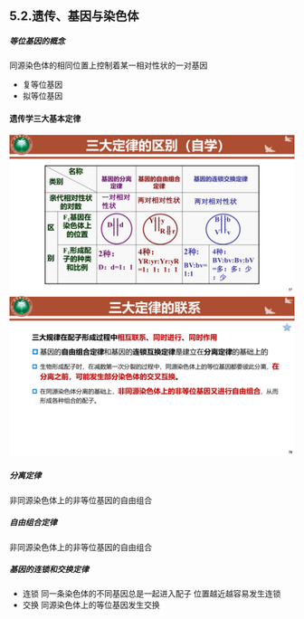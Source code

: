 ## 5.2.遗传、基因与染色体
##### 等位基因的概念
同源染色体的相同位置上控制着某一相对性状的一对基因
- 复等位基因
- 拟等位基因
#### 遗传学三大基本定律
![alt text](image-11.png)
![alt text](image-12.png)
##### 分离定律
非同源染色体上的非等位基因的自由组合
##### 自由组合定律
非同源染色体上的非等位基因的自由组合
##### 基因的连锁和交换定律
- 连锁
	同一条染色体的不同基因总是一起进入配子
		位置越近越容易发生连锁
- 交换
	同源染色体上的等位基因发生交换